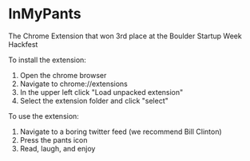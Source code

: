 # InMyPants
The Chrome Extension that won 3rd place at the Boulder Startup Week Hackfest

To install the extension:
1) Open the chrome browser
2) Navigate to chrome://extensions
3) In the upper left click "Load unpacked extension"
4) Select the extension folder and click "select"

To use the extension:
1) Navigate to a boring twitter feed (we recommend Bill Clinton)
2) Press the pants icon
3) Read, laugh, and enjoy
